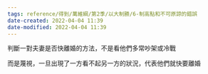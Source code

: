 ```yaml
---
tags: reference/得到/萬維綱/第2季/以大制勝/6-制高點和不可原諒的錯誤
date-created: 2022-04-04 11:39
date-modified: 2022-04-04 11:39
---
```



判斷一對夫妻是否快離婚的方法，不是看他們多常吵架或冷戰

而是蔑視，一旦出現了一方看不起另一方的狀況，代表他們就快要離婚
